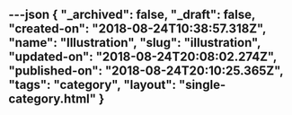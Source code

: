 ---json
{
  "_archived": false,
  "_draft": false,
  "created-on": "2018-08-24T10:38:57.318Z",
  "name": "Illustration",
  "slug": "illustration",
  "updated-on": "2018-08-24T20:08:02.274Z",
  "published-on": "2018-08-24T20:10:25.365Z",
  "tags": "category",
  "layout": "single-category.html"
}
---


